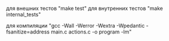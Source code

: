 для внешних тестов "make test"
для внутренних тестов "make internal_tests"

для компиляции "gcc -Wall -Werror -Wextra -Wpedantic -fsanitize=address main.c actions.c -o program -lm"

